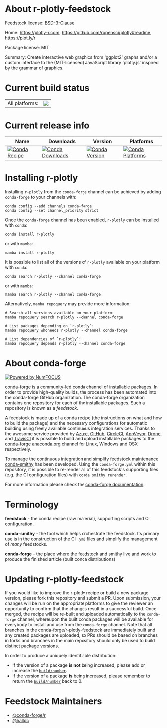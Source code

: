 About r-plotly-feedstock
========================

Feedstock license: [BSD-3-Clause](https://github.com/conda-forge/r-plotly-feedstock/blob/main/LICENSE.txt)

Home: https://plotly-r.com, https://github.com/ropensci/plotly#readme, https://plot.ly/r

Package license: MIT

Summary: Create interactive web graphics from 'ggplot2' graphs and/or a custom interface to the (MIT-licensed) JavaScript library 'plotly.js' inspired by the grammar of graphics.

Current build status
====================


<table><tr><td>All platforms:</td>
    <td>
      <a href="https://dev.azure.com/conda-forge/feedstock-builds/_build/latest?definitionId=1448&branchName=main">
        <img src="https://dev.azure.com/conda-forge/feedstock-builds/_apis/build/status/r-plotly-feedstock?branchName=main">
      </a>
    </td>
  </tr>
</table>

Current release info
====================

| Name | Downloads | Version | Platforms |
| --- | --- | --- | --- |
| [![Conda Recipe](https://img.shields.io/badge/recipe-r--plotly-green.svg)](https://anaconda.org/conda-forge/r-plotly) | [![Conda Downloads](https://img.shields.io/conda/dn/conda-forge/r-plotly.svg)](https://anaconda.org/conda-forge/r-plotly) | [![Conda Version](https://img.shields.io/conda/vn/conda-forge/r-plotly.svg)](https://anaconda.org/conda-forge/r-plotly) | [![Conda Platforms](https://img.shields.io/conda/pn/conda-forge/r-plotly.svg)](https://anaconda.org/conda-forge/r-plotly) |

Installing r-plotly
===================

Installing `r-plotly` from the `conda-forge` channel can be achieved by adding `conda-forge` to your channels with:

```
conda config --add channels conda-forge
conda config --set channel_priority strict
```

Once the `conda-forge` channel has been enabled, `r-plotly` can be installed with `conda`:

```
conda install r-plotly
```

or with `mamba`:

```
mamba install r-plotly
```

It is possible to list all of the versions of `r-plotly` available on your platform with `conda`:

```
conda search r-plotly --channel conda-forge
```

or with `mamba`:

```
mamba search r-plotly --channel conda-forge
```

Alternatively, `mamba repoquery` may provide more information:

```
# Search all versions available on your platform:
mamba repoquery search r-plotly --channel conda-forge

# List packages depending on `r-plotly`:
mamba repoquery whoneeds r-plotly --channel conda-forge

# List dependencies of `r-plotly`:
mamba repoquery depends r-plotly --channel conda-forge
```


About conda-forge
=================

[![Powered by
NumFOCUS](https://img.shields.io/badge/powered%20by-NumFOCUS-orange.svg?style=flat&colorA=E1523D&colorB=007D8A)](https://numfocus.org)

conda-forge is a community-led conda channel of installable packages.
In order to provide high-quality builds, the process has been automated into the
conda-forge GitHub organization. The conda-forge organization contains one repository
for each of the installable packages. Such a repository is known as a *feedstock*.

A feedstock is made up of a conda recipe (the instructions on what and how to build
the package) and the necessary configurations for automatic building using freely
available continuous integration services. Thanks to the awesome service provided by
[Azure](https://azure.microsoft.com/en-us/services/devops/), [GitHub](https://github.com/),
[CircleCI](https://circleci.com/), [AppVeyor](https://www.appveyor.com/),
[Drone](https://cloud.drone.io/welcome), and [TravisCI](https://travis-ci.com/)
it is possible to build and upload installable packages to the
[conda-forge](https://anaconda.org/conda-forge) [anaconda.org](https://anaconda.org/)
channel for Linux, Windows and OSX respectively.

To manage the continuous integration and simplify feedstock maintenance
[conda-smithy](https://github.com/conda-forge/conda-smithy) has been developed.
Using the ``conda-forge.yml`` within this repository, it is possible to re-render all of
this feedstock's supporting files (e.g. the CI configuration files) with ``conda smithy rerender``.

For more information please check the [conda-forge documentation](https://conda-forge.org/docs/).

Terminology
===========

**feedstock** - the conda recipe (raw material), supporting scripts and CI configuration.

**conda-smithy** - the tool which helps orchestrate the feedstock.
                   Its primary use is in the construction of the CI ``.yml`` files
                   and simplify the management of *many* feedstocks.

**conda-forge** - the place where the feedstock and smithy live and work to
                  produce the finished article (built conda distributions)


Updating r-plotly-feedstock
===========================

If you would like to improve the r-plotly recipe or build a new
package version, please fork this repository and submit a PR. Upon submission,
your changes will be run on the appropriate platforms to give the reviewer an
opportunity to confirm that the changes result in a successful build. Once
merged, the recipe will be re-built and uploaded automatically to the
`conda-forge` channel, whereupon the built conda packages will be available for
everybody to install and use from the `conda-forge` channel.
Note that all branches in the conda-forge/r-plotly-feedstock are
immediately built and any created packages are uploaded, so PRs should be based
on branches in forks and branches in the main repository should only be used to
build distinct package versions.

In order to produce a uniquely identifiable distribution:
 * If the version of a package **is not** being increased, please add or increase
   the [``build/number``](https://docs.conda.io/projects/conda-build/en/latest/resources/define-metadata.html#build-number-and-string).
 * If the version of a package **is** being increased, please remember to return
   the [``build/number``](https://docs.conda.io/projects/conda-build/en/latest/resources/define-metadata.html#build-number-and-string)
   back to 0.

Feedstock Maintainers
=====================

* [@conda-forge/r](https://github.com/orgs/conda-forge/teams/r/)
* [@halldc](https://github.com/halldc/)

